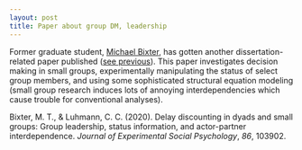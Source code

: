 ```yaml
---
layout: post
title: Paper about group DM, leadership
---
```


Former graduate student, [Michael Bixter](https://www.montclair.edu/profilepages/view_profile.php?username=bixterm), has gotten another dissertation-related paper published ([see previous](https://doi.org/10.1016/j.jesp.2019.103902)). This paper investigates decision making in small groups, experimentally manipulating the status of select group members, and using some sophisticated structural equation modeling (small group research induces lots of annoying interdependencies which cause trouble for conventional analyses).

Bixter, M. T., & Luhmann, C. C. (2020). Delay discounting in dyads and small groups: Group leadership, status information, and actor-partner interdependence. *Journal of Experimental Social Psychology*, *86*, 103902.

